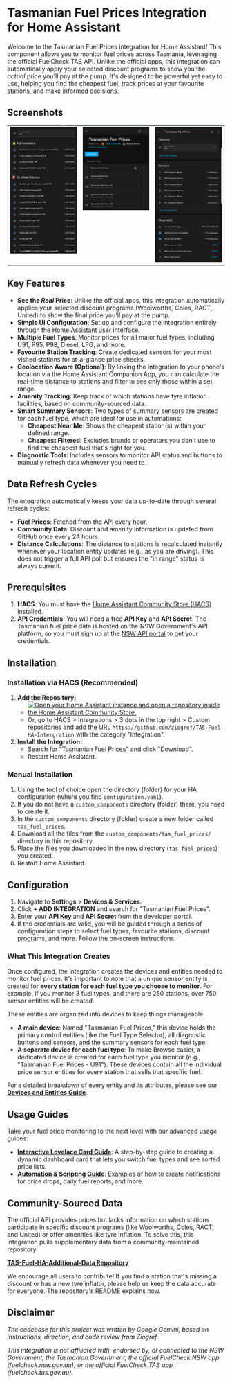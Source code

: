 # Tasmanian Fuel Prices Integration for Home Assistant

Welcome to the Tasmanian Fuel Prices integration for Home Assistant! This component allows you to monitor fuel prices across Tasmania, leveraging the official FuelCheck TAS API. Unlike the official apps, this integration can automatically apply your selected discount programs to show you the *actual* price you'll pay at the pump. It's designed to be powerful yet easy to use, helping you find the cheapest fuel, track prices at your favourite stations, and make informed decisions.

## Screenshots

<table align="center">
  <tr>
    <td valign="top"><img src="https://github.com/ziogref/TAS-Fuel-HA-Intergration/blob/main/assets/lovelace_card.png" width="270" alt="Lovelace Card View"></td>
    <td valign="top"><img src="https://github.com/ziogref/TAS-Fuel-HA-Intergration/blob/main/assets/device_overview.png" width="270" alt="Devices View"></td>
    <td valign="top"><img src="https://github.com/ziogref/TAS-Fuel-HA-Intergration/blob/main/assets/main_device.png" width="270" alt="Main Devices View"></td>
  </tr>
</table>

## Key Features

* **See the *Real* Price**: Unlike the official apps, this integration automatically applies your selected discount programs (Woolworths, Coles, RACT, United) to show the final price you'll pay at the pump.
* **Simple UI Configuration**: Set up and configure the integration entirely through the Home Assistant user interface.
* **Multiple Fuel Types**: Monitor prices for all major fuel types, including U91, P95, P98, Diesel, LPG, and more.
* **Favourite Station Tracking**: Create dedicated sensors for your most visited stations for at-a-glance price checks.
* **Geolocation Aware (Optional)**: By linking the integration to your phone's location via the Home Assistant Companion App, you can calculate the real-time distance to stations and filter to see only those within a set range.
* **Amenity Tracking**: Keep track of which stations have tyre inflation facilities, based on community-sourced data.
* **Smart Summary Sensors**: Two types of summary sensors are created for each fuel type, which are ideal for use in automations:
    * **Cheapest Near Me**: Shows the cheapest station(s) within your defined range.
    * **Cheapest Filtered**: Excludes brands or operators you don't use to find the cheapest fuel that's right for you.
* **Diagnostic Tools**: Includes sensors to monitor API status and buttons to manually refresh data whenever you need to.

## Data Refresh Cycles

The integration automatically keeps your data up-to-date through several refresh cycles:
* **Fuel Prices**: Fetched from the API every hour.
* **Community Data**: Discount and amenity information is updated from GitHub once every 24 hours.
* **Distance Calculations**: The distance to stations is recalculated instantly whenever your location entity updates (e.g., as you are driving). This does not trigger a full API poll but ensures the "in range" status is always current.

## Prerequisites

1.  **HACS**: You must have the [Home Assistant Community Store (HACS)](https://hacs.xyz/) installed.
2.  **API Credentials**: You will need a free **API Key** and **API Secret**. The Tasmanian fuel price data is hosted on the NSW Government's API platform, so you must sign up at the [NSW API portal](https://api.nsw.gov.au/Product/Index/22) to get your credentials.

## Installation

### Installation via HACS (Recommended)

1.  **Add the Repository:**
    * [![Open your Home Assistant instance and open a repository inside the Home Assistant Community Store.](https://my.home-assistant.io/badges/hacs_repository.svg)](https://my.home-assistant.io/redirect/hacs_repository/?owner=ziogref&repository=TAS-Fuel-HA-Intergration&category=integration)
    * Or, go to HACS > Integrations > 3 dots in the top right > Custom repositories and add the URL `https://github.com/ziogref/TAS-Fuel-HA-Intergration` with the category "Integration".
2.  **Install the Integration:**
    * Search for "Tasmanian Fuel Prices" and click "Download".
    * Restart Home Assistant.

### Manual Installation

1.  Using the tool of choice open the directory (folder) for your HA configuration (where you find `configuration.yaml`).
2.  If you do not have a `custom_components` directory (folder) there, you need to create it.
3.  In the `custom_components` directory (folder) create a new folder called `tas_fuel_prices`.
4.  Download all the files from the `custom_components/tas_fuel_prices/` directory in this repository.
5.  Place the files you downloaded in the new directory (`tas_fuel_prices`) you created.
6.  Restart Home Assistant.

## Configuration

1.  Navigate to **Settings** > **Devices & Services**.
2.  Click **+ ADD INTEGRATION** and search for "Tasmanian Fuel Prices".
3.  Enter your **API Key** and **API Secret** from the developer portal.
4.  If the credentials are valid, you will be guided through a series of configuration steps to select fuel types, favourite stations, discount programs, and more. Follow the on-screen instructions.

### What This Integration Creates

Once configured, the integration creates the devices and entities needed to monitor fuel prices. It's important to note that a unique sensor entity is created for **every station for each fuel type you choose to monitor**. For example, if you monitor 3 fuel types, and there are 250 stations, over 750 sensor entities will be created.

These entities are organized into devices to keep things manageable:

* **A main device**: Named "Tasmanian Fuel Prices," this device holds the primary control entities (like the Fuel Type Selector), all diagnostic buttons and sensors, and the summary sensors for each fuel type.
* **A separate device for each fuel type**: To make Browse easier, a dedicated device is created for each fuel type you monitor (e.g., "Tasmanian Fuel Prices - U91"). These devices contain all the individual price sensor entities for every station that sells that specific fuel.

For a detailed breakdown of every entity and its attributes, please see our **[Devices and Entities Guide](DEVICES_AND_ENTITIES.md)**.

## Usage Guides

Take your fuel price monitoring to the next level with our advanced usage guides:

* **[Interactive Lovelace Card Guide](LovelaceCard.md)**: A step-by-step guide to creating a dynamic dashboard card that lets you switch fuel types and see sorted price lists.
* **[Automation & Scripting Guide](AUTOMATIONS.md)**: Examples of how to create notifications for price drops, daily fuel reports, and more.

## Community-Sourced Data

The official API provides prices but lacks information on which stations participate in specific discount programs (like Woolworths, Coles, RACT, and United) or offer amenities like tyre inflation. To solve this, this integration pulls supplementary data from a community-maintained repository.

[**TAS-Fuel-HA-Additional-Data Repository**](https://github.com/ziogref/TAS-Fuel-HA-Additional-Data)

We encourage all users to contribute! If you find a station that's missing a discount or has a new tyre inflator, please help us keep the data accurate for everyone. The repository's README explains how.

## Disclaimer

*The codebase for this project was written by Google Gemini, based on instructions, direction, and code review from Ziogref.*

*This integration is not affiliated with, endorsed by, or connected to the NSW Government, the Tasmanian Government, the official FuelCheck NSW app (fuelcheck.nsw.gov.au), or the official FuelCheck TAS app (fuelcheck.tas.gov.au).*
